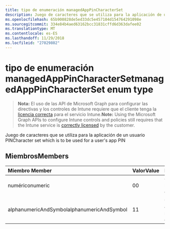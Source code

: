 ```yaml
---
title: tipo de enumeración managedAppPinCharacterSet
description: Juego de caracteres que se utiliza para la aplicación de un usuario PIN
ms.openlocfilehash: 65b900828de5ed33dc5e457104d154764291098e
ms.sourcegitcommit: 334e84b4aed63162bcc31831cffd6d363dafee02
ms.translationtype: MT
ms.contentlocale: es-ES
ms.lasthandoff: 11/29/2018
ms.locfileid: "27029802"
---
```

# <a name="managedapppincharacterset-enum-type"></a><span data-ttu-id="b3640-103">tipo de enumeración managedAppPinCharacterSet</span><span class="sxs-lookup"><span data-stu-id="b3640-103">managedAppPinCharacterSet enum type</span></span>

> <span data-ttu-id="b3640-104">**Nota:** El uso de las API de Microsoft Graph para configurar las directivas y los controles de Intune requiere que el cliente tenga la [licencia correcta](https://go.microsoft.com/fwlink/?linkid=839381) para el servicio Intune.</span><span class="sxs-lookup"><span data-stu-id="b3640-104">**Note:** Using the Microsoft Graph APIs to configure Intune controls and policies still requires that the Intune service is [correctly licensed](https://go.microsoft.com/fwlink/?linkid=839381) by the customer.</span></span>

<span data-ttu-id="b3640-105">Juego de caracteres que se utiliza para la aplicación de un usuario PIN</span><span class="sxs-lookup"><span data-stu-id="b3640-105">Character set which is to be used for a user's app PIN</span></span>
## <a name="members"></a><span data-ttu-id="b3640-106">Miembros</span><span class="sxs-lookup"><span data-stu-id="b3640-106">Members</span></span>
|<span data-ttu-id="b3640-107">Miembro	</span><span class="sxs-lookup"><span data-stu-id="b3640-107">Member</span></span>|<span data-ttu-id="b3640-108">Valor</span><span class="sxs-lookup"><span data-stu-id="b3640-108">Value</span></span>|<span data-ttu-id="b3640-109">Descripción</span><span class="sxs-lookup"><span data-stu-id="b3640-109">Description</span></span>|
|:---|:---|:---|
|<span data-ttu-id="b3640-110">numérico</span><span class="sxs-lookup"><span data-stu-id="b3640-110">numeric</span></span>|<span data-ttu-id="b3640-111">0</span><span class="sxs-lookup"><span data-stu-id="b3640-111">0</span></span>|<span data-ttu-id="b3640-112">Caracteres numéricos</span><span class="sxs-lookup"><span data-stu-id="b3640-112">Numeric characters</span></span>|
|<span data-ttu-id="b3640-113">alphanumericAndSymbol</span><span class="sxs-lookup"><span data-stu-id="b3640-113">alphanumericAndSymbol</span></span>|<span data-ttu-id="b3640-114">1</span><span class="sxs-lookup"><span data-stu-id="b3640-114">1</span></span>|<span data-ttu-id="b3640-115">Caracteres alfanuméricos y simbólicos</span><span class="sxs-lookup"><span data-stu-id="b3640-115">Alphanumeric and symbolic characters</span></span>|



